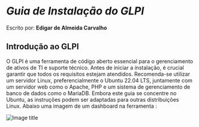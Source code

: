 # *Guia de Instalação do GLPI*

Escrito por: **Edigar de Almeida Carvalho**

## Introdução ao GLPI

O GLPI é uma ferramenta de código aberto essencial para o gerenciamento de ativos de TI e suporte técnico. Antes de iniciar a instalação, é crucial garantir que todos os requisitos estejam atendidos. Recomenda-se utilizar um servidor Linux, preferencialmente o Ubuntu 22.04 LTS, juntamente com um servidor web como o Apache, PHP e um sistema de gerenciamento de banco de dados como o MariaDB. Embora este guia se concentre no Ubuntu, as instruções podem ser adaptadas para outras distribuições Linux. Abaixo uma imagem de um dashboard na ferramenta :

![Image title](https://upload.wikimedia.org/wikipedia/commons/9/93/Glpi_screenshot_en.png)